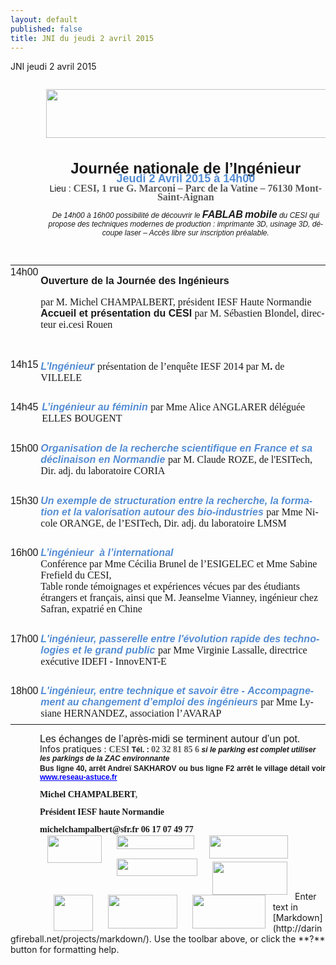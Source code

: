 ```yaml
---
layout: default
published: false
title: JNI du jeudi 2 avril 2015
---
```


JNI jeudi 2 avril 2015

<!DOCTYPE HTML PUBLIC "-//W3C//DTD HTML 4.0 Transitional//EN">
<HTML>
<HEAD>
	<META HTTP-EQUIV="CONTENT-TYPE" CONTENT="text/html; charset=utf-8">
	<TITLE></TITLE>
	<META NAME="GENERATOR" CONTENT="LibreOffice 4.0.5.2 (Linux)">
	<META NAME="AUTHOR" CONTENT="pc">
	<META NAME="CREATED" CONTENT="20150307;14160000">
	<META NAME="CHANGEDBY" CONTENT="J d V">
	<META NAME="CHANGED" CONTENT="20150209;10140000">
	<META NAME="AppVersion" CONTENT="12.0000">
	<META NAME="Company" CONTENT="Groupe CESI">
	<META NAME="DocSecurity" CONTENT="0">
	<META NAME="HyperlinksChanged" CONTENT="false">
	<META NAME="LinksUpToDate" CONTENT="false">
	<META NAME="ScaleCrop" CONTENT="false">
	<META NAME="ShareDoc" CONTENT="false">
	<STYLE TYPE="text/css">
	<!--
		@page { margin-right: 0.69in; margin-top: 0.1in }
		P { margin-bottom: 0.08in; direction: ltr; widows: 2; orphans: 2 }
		A:link { color: #0000ff; so-language: zxx }
	-->
	</STYLE>
</HEAD>
<BODY LANG="en-GB" LINK="#0000ff" DIR="LTR">
<P STYLE="margin-left: 0.59in; margin-bottom: 0in; line-height: 100%">
&nbsp;<IMG SRC="i_b50c36438a58b2e4_html_m37f94a8f.jpg" NAME="Image 0" ALIGN=BOTTOM WIDTH=794 HEIGHT=78 BORDER=0></P>
<P LANG="fr-FR" ALIGN=CENTER STYLE="margin-left: 0.59in; margin-bottom: 0in; line-height: 100%">
<BR>
</P>
<P ALIGN=CENTER STYLE="margin-left: 0.59in; margin-bottom: 0in; line-height: 100%">
<FONT FACE="Arial, serif"><FONT SIZE=5><SPAN LANG="fr-FR"><B>Journée
nationale de l’Ingénieur </B></SPAN></FONT></FONT>
</P>
<P ALIGN=CENTER STYLE="margin-left: 0.59in; margin-top: 0.02in; margin-bottom: 0.02in; line-height: 100%">
<FONT COLOR="#548dd4"><FONT FACE="Arial, serif"><FONT SIZE=4><SPAN LANG="fr-FR"><B>Jeudi
2 Avril 2015 </B></SPAN></FONT></FONT></FONT><FONT COLOR="#548dd4"><FONT FACE="Arial, serif"><FONT SIZE=4><SPAN LANG="fr-FR"><B>à
14h00</B></SPAN></FONT></FONT></FONT></P>
<P ALIGN=CENTER STYLE="margin-left: 0.59in; margin-top: 0.02in; margin-bottom: 0.02in; line-height: 100%">
<FONT FACE="Arial, serif"><SPAN LANG="fr-FR">Lieu&nbsp;:</SPAN></FONT><FONT FACE="Arial, serif"><SPAN LANG="fr-FR"><B>
</B></SPAN></FONT><FONT COLOR="#595959"><FONT FACE="Calibri, serif"><FONT SIZE=3><SPAN LANG="fr-FR"><B>CESI,
1 rue G. Marconi – Parc de la Vatine – 76130 Mont-Saint-Aignan</B></SPAN></FONT></FONT></FONT></P>
<P ALIGN=CENTER STYLE="margin-left: 0.59in; margin-bottom: 0in; line-height: 100%">
<FONT FACE="Arial, serif"><FONT SIZE=2 STYLE="font-size: 9pt"><SPAN LANG="fr-FR"><I>De
14h00 à 16h00 possibilité de découvrir le</I></SPAN></FONT></FONT><FONT FACE="Arial, serif"><FONT SIZE=2 STYLE="font-size: 9pt"><SPAN LANG="fr-FR"><I><B>
</B></I></SPAN></FONT></FONT><FONT FACE="Arial, serif"><FONT SIZE=3><SPAN LANG="fr-FR"><I><B>FABLAB</B></I></SPAN></FONT></FONT><FONT FACE="Arial, serif"><FONT SIZE=2 STYLE="font-size: 9pt"><SPAN LANG="fr-FR"><I>
</I></SPAN></FONT></FONT><FONT FACE="Arial, serif"><FONT SIZE=3><SPAN LANG="fr-FR"><I><B>mobile</B></I></SPAN></FONT></FONT><FONT FACE="Arial, serif"><FONT SIZE=2 STYLE="font-size: 9pt"><SPAN LANG="fr-FR"><I>
du CESI&nbsp;qui propose des techniques modernes de production&nbsp;:
imprimante 3D, usinage 3D, découpe laser – Accès libre sur
inscription préalable.</I></SPAN></FONT></FONT></P>
<P LANG="fr-FR" ALIGN=CENTER STYLE="margin-left: 0.59in; margin-bottom: 0in; line-height: 100%">
<BR>
</P>
<TABLE DIR="LTR" ALIGN=LEFT WIDTH=697 CELLPADDING=7 CELLSPACING=0>
	<COL WIDTH=50>
	<COL WIDTH=619>
	<TR VALIGN=TOP>
		<TD WIDTH=50 STYLE="border: none; padding: 0in">
			<P STYLE="margin-top: 0.02in"><FONT FACE="Arial, serif"><FONT SIZE=3>14h00</FONT></FONT></P>
		</TD>
		<TD WIDTH=619 STYLE="border: none; padding: 0in">
			<P STYLE="margin-bottom: 0in"><FONT FACE="Arial, serif"><FONT SIZE=3><SPAN LANG="fr-FR"><B>Ouverture
			de la Journée des Ingénieurs</B></SPAN></FONT></FONT><FONT FACE="Arial, serif"><FONT SIZE=3><SPAN LANG="fr-FR">
			</SPAN></FONT></FONT>
			</P>
			<P STYLE="margin-bottom: 0in"><FONT FACE="Arial Narrow, serif"><FONT SIZE=3><SPAN LANG="fr-FR">par
			M. Michel CHAMPALBERT, président IESF Haute Normandie </SPAN></FONT></FONT><FONT FACE="Arial, serif"><FONT SIZE=3><SPAN LANG="fr-FR"><BR></SPAN></FONT></FONT><FONT FACE="Arial, serif"><FONT SIZE=3><SPAN LANG="fr-FR"><B>Accueil
			et présentation du CESI</B></SPAN></FONT></FONT><FONT FACE="Arial, serif"><FONT SIZE=3><SPAN LANG="fr-FR">
			</SPAN></FONT></FONT><FONT FACE="Arial Narrow, serif"><FONT SIZE=3><SPAN LANG="fr-FR">par</SPAN></FONT></FONT><FONT FACE="Arial Narrow, serif"><FONT SIZE=3><SPAN LANG="fr-FR">
			M. Sébastien Blondel, directeur ei.cesi Rouen </SPAN></FONT></FONT>
			</P>
			<P STYLE="margin-bottom: 0in"> 
			</P>
			<P LANG="fr-FR"><BR>
			</P>
		</TD>
	</TR>
	<TR VALIGN=TOP>
		<TD WIDTH=50 STYLE="border: none; padding: 0in">
			<P STYLE="margin-top: 0.02in"><FONT FACE="Arial, serif"><FONT SIZE=3>14h15</FONT></FONT></P>
		</TD>
		<TD WIDTH=619 STYLE="border: none; padding: 0in">
			<P STYLE="margin-top: 0.02in"><FONT COLOR="#548dd4"><FONT FACE="Arial, serif"><FONT SIZE=3><SPAN LANG="fr-FR"><I><B>L’Ingénieu</B></I></SPAN></FONT></FONT></FONT><FONT COLOR="#4f81bd"><I><B><FONT SIZE=4><SPAN LANG="fr-FR">r</SPAN></FONT></B></I></FONT><FONT FACE="Arial, serif"><FONT SIZE=3><SPAN LANG="fr-FR">
			</SPAN></FONT></FONT><FONT FACE="Arial Narrow, serif"><FONT SIZE=3><SPAN LANG="fr-FR">présentation
			de l’enquête IESF 2014 par M</SPAN></FONT></FONT><FONT FACE="Arial Narrow, serif"><FONT SIZE=3><SPAN LANG="fr-FR"><B>.
			</B></SPAN></FONT></FONT><FONT FACE="Arial Narrow, serif"><FONT SIZE=3><SPAN LANG="fr-FR">de
			VILLELE <BR></SPAN></FONT></FONT><BR>
			</P>
		</TD>
	</TR>
	<TR VALIGN=TOP>
		<TD WIDTH=50 STYLE="border: none; padding: 0in">
			<P STYLE="margin-top: 0.02in"><FONT FACE="Arial, serif"><FONT SIZE=3>14h45</FONT></FONT></P>
		</TD>
		<TD WIDTH=619 STYLE="border: none; padding: 0in">
			<P STYLE="margin-left: 0.02in; margin-top: 0.02in"><FONT COLOR="#548dd4"><FONT FACE="Arial, serif"><FONT SIZE=3><SPAN LANG="fr-FR"><I><B>L’ingénieur
			au féminin </B></I></SPAN></FONT></FONT></FONT><FONT FACE="Arial Narrow, serif"><FONT SIZE=3><SPAN LANG="fr-FR">par
			Mme Alice ANGLARER déléguée ELLES BOUGENT<BR></SPAN></FONT></FONT><BR>
			</P>
		</TD>
	</TR>
	<TR VALIGN=TOP>
		<TD WIDTH=50 STYLE="border: none; padding: 0in">
			<P STYLE="margin-top: 0.02in"><FONT FACE="Arial, serif"><FONT SIZE=3>15h00</FONT></FONT></P>
		</TD>
		<TD WIDTH=619 STYLE="border: none; padding: 0in">
			<P STYLE="margin-top: 0.02in"><FONT COLOR="#548dd4"><FONT FACE="Arial, serif"><FONT SIZE=3><SPAN LANG="fr-FR"><I><B>Organisation
			de la recherche scientifique en France et sa déclinaison en
			Normandie</B></I></SPAN></FONT></FONT></FONT><FONT FACE="Arial, serif"><FONT SIZE=3><SPAN LANG="fr-FR">
			</SPAN></FONT></FONT><FONT FACE="Arial Narrow, serif"><FONT SIZE=3><SPAN LANG="fr-FR">par
			M. Claude ROZE,</SPAN></FONT></FONT><FONT FACE="Arial Narrow, serif"><FONT SIZE=3><SPAN LANG="fr-FR"><B>
			</B></SPAN></FONT></FONT><FONT FACE="Arial Narrow, serif"><FONT SIZE=3><SPAN LANG="fr-FR">de
			l'ESITech, Dir. adj. du laboratoire CORIA<BR></SPAN></FONT></FONT><BR>
			</P>
		</TD>
	</TR>
	<TR VALIGN=TOP>
		<TD WIDTH=50 STYLE="border: none; padding: 0in">
			<P STYLE="margin-top: 0.02in"><FONT FACE="Arial, serif"><FONT SIZE=3>15h30</FONT></FONT></P>
		</TD>
		<TD WIDTH=619 STYLE="border: none; padding: 0in">
			<P STYLE="margin-top: 0.02in"><FONT COLOR="#548dd4"><FONT FACE="Arial, serif"><FONT SIZE=3><SPAN LANG="fr-FR"><I><B>Un
			exemple de structuration entre la recherche, la formation et la
			valorisation autour des bio-industries</B></I></SPAN></FONT></FONT></FONT><FONT FACE="Arial, serif"><FONT SIZE=3><SPAN LANG="fr-FR">
			</SPAN></FONT></FONT><FONT FACE="Arial Narrow, serif"><FONT SIZE=3><SPAN LANG="fr-FR">par
			Mme Nicole ORANGE, de l’ESITech, Dir. adj. du laboratoire LMSM<BR></SPAN></FONT></FONT><BR>
			</P>
		</TD>
	</TR>
	<TR VALIGN=TOP>
		<TD WIDTH=50 STYLE="border: none; padding: 0in">
			<P STYLE="margin-top: 0.02in"><FONT FACE="Arial, serif"><FONT SIZE=3>16h00</FONT></FONT></P>
		</TD>
		<TD WIDTH=619 STYLE="border: none; padding: 0in">
			<P STYLE="margin-top: 0.02in"><FONT COLOR="#548dd4"><FONT FACE="Arial, serif"><FONT SIZE=3><SPAN LANG="fr-FR"><I><B>L’ingénieur&nbsp;
			à l’international<BR></B></I></SPAN></FONT></FONT></FONT><FONT FACE="Arial Narrow, serif"><FONT SIZE=3><SPAN LANG="fr-FR">Conférence
			par Mme Cécilia Brunel de l’ESIGELEC et Mme Sabine Frefield du
			CESI, <BR>Table ronde témoignages  et expériences vécues par
			des étudiants étrangers et  français, ainsi que M.&nbsp;Jeanselme
			Vianney, ingénieur chez Safran, expatrié en Chine<BR></SPAN></FONT></FONT><BR>
			</P>
		</TD>
	</TR>
	<TR VALIGN=TOP>
		<TD WIDTH=50 STYLE="border: none; padding: 0in">
			<P STYLE="margin-top: 0.02in"><FONT FACE="Arial, serif"><FONT SIZE=3>17h00</FONT></FONT></P>
		</TD>
		<TD WIDTH=619 STYLE="border: none; padding: 0in">
			<P STYLE="margin-top: 0.02in"><FONT COLOR="#548dd4"><FONT FACE="Arial, serif"><FONT SIZE=3><SPAN LANG="fr-FR"><I><B>L'ingénieur,
			passerelle  entre l'évolution rapide des technologies et le grand
			public</B></I></SPAN></FONT></FONT></FONT><FONT FACE="Arial, serif"><FONT SIZE=3><SPAN LANG="fr-FR"><B>
			</B></SPAN></FONT></FONT><FONT FACE="Arial Narrow, serif"><FONT SIZE=3><SPAN LANG="fr-FR">par
			Mme Virginie Lassalle, directrice exécutive IDEFI - InnovENT-E&nbsp;<BR></SPAN></FONT></FONT><BR>
			</P>
		</TD>
	</TR>
	<TR VALIGN=TOP>
		<TD WIDTH=50 STYLE="border: none; padding: 0in">
			<P STYLE="margin-top: 0.02in"><FONT FACE="Arial, serif"><FONT SIZE=3>18h00</FONT></FONT></P>
		</TD>
		<TD WIDTH=619 STYLE="border: none; padding: 0in">
			<P STYLE="margin-top: 0.02in"><FONT COLOR="#548dd4"><FONT FACE="Arial, serif"><FONT SIZE=3><SPAN LANG="fr-FR"><I><B>L'ingénieur,
			entre technique et savoir être -</B></I></SPAN></FONT></FONT></FONT><FONT FACE="Arial, serif"><FONT SIZE=3><SPAN LANG="fr-FR"><B>
			</B></SPAN></FONT></FONT><FONT COLOR="#548dd4"><FONT FACE="Arial, serif"><FONT SIZE=3><SPAN LANG="fr-FR"><I><B>Accompagnement
			au changement d’emploi des ingénieurs </B></I></SPAN></FONT></FONT></FONT><FONT FACE="Arial Narrow, serif"><FONT SIZE=3><SPAN LANG="fr-FR">par</SPAN></FONT></FONT><FONT FACE="Arial Narrow, serif"><FONT SIZE=3><SPAN LANG="fr-FR"><B>
			</B></SPAN></FONT></FONT><FONT FACE="Arial Narrow, serif"><FONT SIZE=3><SPAN LANG="fr-FR">Mme
			Lysiane HERNANDEZ, association l’AVARAP</SPAN></FONT></FONT></P>
		</TD>
	</TR>
</TABLE>
<P STYLE="margin-left: 0.89in; margin-top: 0.02in; margin-bottom: 0.02in; line-height: 100%">
<FONT FACE="Arial, serif"><FONT SIZE=3><SPAN LANG="fr-FR"><BR></SPAN></FONT></FONT><BR><BR>
</P>
<P LANG="fr-FR" STYLE="margin-bottom: 0.14in"><BR><BR>
</P>
<P LANG="fr-FR" STYLE="margin-left: 0.89in; margin-top: 0.02in; margin-bottom: 0.02in; line-height: 100%; page-break-before: always">
<BR><BR>
</P>
<P STYLE="text-indent: 0.49in; margin-top: 0.02in; margin-bottom: 0.02in; line-height: 100%">
<FONT FACE="Arial, serif"><FONT SIZE=3><SPAN LANG="fr-FR">Les
échanges de l’après-midi se terminent autour d’un pot.</SPAN></FONT></FONT></P>
<P STYLE="margin-left: 0.49in; margin-top: 0.02in; margin-bottom: 0.02in; line-height: 100%"><A NAME="_GoBack"></A>
<SPAN LANG="fr-FR">Infos pratiques&nbsp;: </SPAN><FONT COLOR="#595959"><FONT FACE="Calibri, serif"><SPAN LANG="fr-FR"><B>CESI
</B></SPAN></FONT></FONT><FONT FACE="Arial, serif"><FONT SIZE=2 STYLE="font-size: 9pt"><SPAN LANG="fr-FR"><B>Tél.&nbsp;:
</B></SPAN></FONT></FONT><FONT COLOR="#595959"><FONT FACE="Calibri, serif"><SPAN LANG="fr-FR"><B>02
32 81 85 6       </B></SPAN></FONT></FONT><FONT FACE="Arial, serif"><FONT SIZE=2 STYLE="font-size: 9pt"><SPAN LANG="fr-FR"><I><B>si
le parking est complet utiliser les parkings de la ZAC environnante</B></I></SPAN></FONT></FONT></P>
<P ALIGN=JUSTIFY STYLE="margin-left: 0.49in; margin-top: 0.02in; margin-bottom: 0.02in; line-height: 100%">
<FONT FACE="Arial, serif"><FONT SIZE=2 STYLE="font-size: 9pt"><SPAN LANG="fr-FR"><B>Bus
ligne 40, arrêt Andreï SAKHAROV  ou bus ligne F2 arrêt le village
détail voir <A HREF="http://www.reseau-astuce.fr">www.reseau-astuce.fr</A></B></SPAN></FONT></FONT></P>
<P ALIGN=JUSTIFY STYLE="margin-left: 0.49in; margin-bottom: 0in; line-height: 100%">
<FONT FACE="Calibri, serif"><SPAN LANG="fr-FR"><B>Michel CHAMPALBERT</B></SPAN></FONT><FONT COLOR="#595959"><FONT FACE="Calibri, serif"><SPAN LANG="fr-FR"><B>,
</B></SPAN></FONT></FONT>
</P>
<P ALIGN=JUSTIFY STYLE="margin-left: 0.49in; margin-bottom: 0in; line-height: 100%">
<FONT FACE="Calibri, serif"><SPAN LANG="fr-FR"><B>Président  IESF
haute Normandie </B></SPAN></FONT>
</P>
<P ALIGN=JUSTIFY STYLE="margin-left: 0.49in; margin-bottom: 0in; line-height: 100%">
<FONT FACE="Calibri, serif"><SPAN LANG="fr-FR"><B>michelchampalbert@sfr.fr</B></SPAN></FONT><FONT FACE="Calibri, serif"><SPAN LANG="fr-FR"><I><B>
 </B></I></SPAN></FONT><FONT FACE="Calibri, serif"><SPAN LANG="fr-FR"><B>06
17 07 49 77</B></SPAN></FONT></P>
<P LANG="fr-FR" ALIGN=JUSTIFY STYLE="margin-left: 0.49in; margin-top: 0.02in; margin-bottom: 0.02in; line-height: 100%">
<IMG SRC="i_b50c36438a58b2e4_html_m5a10df41.jpg" NAME="Image 5" ALIGN=LEFT HSPACE=12 WIDTH=87 HEIGHT=44 BORDER=0><IMG SRC="i_b50c36438a58b2e4_html_64d4e1fb.jpg" NAME="Image 6" ALIGN=LEFT HSPACE=12 WIDTH=124 HEIGHT=22 BORDER=0><IMG SRC="i_b50c36438a58b2e4_html_26f61744.png" NAME="Image 13" ALIGN=LEFT HSPACE=12 WIDTH=126 HEIGHT=37 BORDER=0><IMG SRC="i_b50c36438a58b2e4_html_1fbe82b9.jpg" NAME="Image 14" ALIGN=LEFT HSPACE=12 WIDTH=129 HEIGHT=28 BORDER=0><BR><BR>
</P>
<P STYLE="margin-left: 0.59in; margin-bottom: 0.14in"><IMG SRC="i_b50c36438a58b2e4_html_3650ad8f.jpg" NAME="Image 4" ALIGN=LEFT HSPACE=12 WIDTH=120 HEIGHT=53 BORDER=0><IMG SRC="i_b50c36438a58b2e4_html_md0ac4f7.jpg" NAME="graphics1" ALIGN=LEFT HSPACE=12 WIDTH=63 HEIGHT=58 BORDER=0><IMG SRC="i_b50c36438a58b2e4_html_1b386d9c.jpg" NAME="Image 16" ALIGN=LEFT HSPACE=12 WIDTH=111 HEIGHT=54 BORDER=0><IMG SRC="i_b50c36438a58b2e4_html_m42afbcf9.jpg" NAME="Image 1" ALIGN=LEFT HSPACE=12 WIDTH=117 HEIGHT=54 BORDER=0><BR><BR>
</P>
</BODY>
</HTML>
Enter text in [Markdown](http://daringfireball.net/projects/markdown/). Use the toolbar above, or click the **?** button for formatting help.
